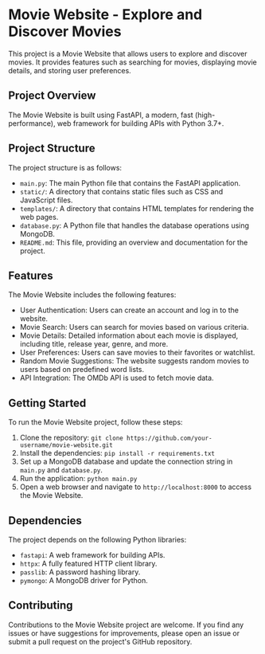 # Movie Website - Explore and Discover Movies

This project is a Movie Website that allows users to explore and discover movies. It provides features such as searching for movies, displaying movie details, and storing user preferences.

## Project Overview

The Movie Website is built using FastAPI, a modern, fast (high-performance), web framework for building APIs with Python 3.7+.

## Project Structure

The project structure is as follows:

- `main.py`: The main Python file that contains the FastAPI application.
- `static/`: A directory that contains static files such as CSS and JavaScript files.
- `templates/`: A directory that contains HTML templates for rendering the web pages.
- `database.py`: A Python file that handles the database operations using MongoDB.
- `README.md`: This file, providing an overview and documentation for the project.

## Features

The Movie Website includes the following features:

- User Authentication: Users can create an account and log in to the website.
- Movie Search: Users can search for movies based on various criteria.
- Movie Details: Detailed information about each movie is displayed, including title, release year, genre, and more.
- User Preferences: Users can save movies to their favorites or watchlist.
- Random Movie Suggestions: The website suggests random movies to users based on predefined word lists.
- API Integration: The OMDb API is used to fetch movie data.

## Getting Started

To run the Movie Website project, follow these steps:

1. Clone the repository: `git clone https://github.com/your-username/movie-website.git`
2. Install the dependencies: `pip install -r requirements.txt`
3. Set up a MongoDB database and update the connection string in `main.py` and `database.py`.
4. Run the application: `python main.py`
5. Open a web browser and navigate to `http://localhost:8000` to access the Movie Website.

## Dependencies

The project depends on the following Python libraries:

- `fastapi`: A web framework for building APIs.
- `httpx`: A fully featured HTTP client library.
- `passlib`: A password hashing library.
- `pymongo`: A MongoDB driver for Python.

## Contributing

Contributions to the Movie Website project are welcome. If you find any issues or have suggestions for improvements, please open an issue or submit a pull request on the project's GitHub repository.
